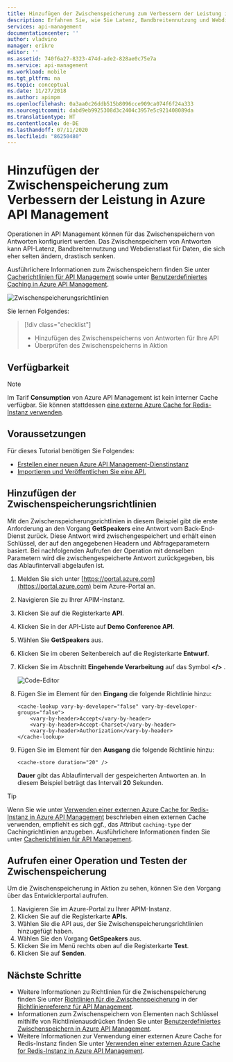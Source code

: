 ```yaml
---
title: Hinzufügen der Zwischenspeicherung zum Verbessern der Leistung in Azure API Management | Microsoft Docs
description: Erfahren Sie, wie Sie Latenz, Bandbreitennutzung und Webdienstauslastung für API Management-Dienstaufrufe verbessern.
services: api-management
documentationcenter: ''
author: vladvino
manager: erikre
editor: ''
ms.assetid: 740f6a27-8323-474d-ade2-828ae0c75e7a
ms.service: api-management
ms.workload: mobile
ms.tgt_pltfrm: na
ms.topic: conceptual
ms.date: 11/27/2018
ms.author: apimpm
ms.openlocfilehash: 0a3aa0c26ddb515b8096cce909ca074f6f24a333
ms.sourcegitcommit: dabd9eb9925308d3c2404c3957e5c921408089da
ms.translationtype: HT
ms.contentlocale: de-DE
ms.lasthandoff: 07/11/2020
ms.locfileid: "86250480"
---
```

# <a name="add-caching-to-improve-performance-in-azure-api-management"></a>Hinzufügen der Zwischenspeicherung zum Verbessern der Leistung in Azure API Management

Operationen in API Management können für das Zwischenspeichern von Antworten konfiguriert werden. Das Zwischenspeichern von Antworten kann API-Latenz, Bandbreitennutzung und Webdienstlast für Daten, die sich eher selten ändern, drastisch senken.

Ausführlichere Informationen zum Zwischenspeichern finden Sie unter [Cacherichtlinien für API Management](api-management-caching-policies.md) sowie unter [Benutzerdefiniertes Caching in Azure API Management](api-management-sample-cache-by-key.md).

![Zwischenspeicherungsrichtlinien](media/api-management-howto-cache/cache-policies.png)

Sie lernen Folgendes:

> [!div class="checklist"]
> * Hinzufügen des Zwischenspeicherns von Antworten für Ihre API
> * Überprüfen des Zwischenspeicherns in Aktion

## <a name="availability"></a>Verfügbarkeit

> [!NOTE]
> Im Tarif **Consumption** von Azure API Management ist kein interner Cache verfügbar. Sie können stattdessen [eine externe Azure Cache for Redis-Instanz verwenden](api-management-howto-cache-external.md).

## <a name="prerequisites"></a>Voraussetzungen

Für dieses Tutorial benötigen Sie Folgendes:

+ [Erstellen einer neuen Azure API Management-Dienstinstanz](get-started-create-service-instance.md)
+ [Importieren und Veröffentlichen Sie eine API.](import-and-publish.md)

## <a name="add-the-caching-policies"></a><a name="caching-policies"> </a>Hinzufügen der Zwischenspeicherungsrichtlinien

Mit den Zwischenspeicherungsrichtlinien in diesem Beispiel gibt die erste Anforderung an den Vorgang **GetSpeakers** eine Antwort vom Back-End-Dienst zurück. Diese Antwort wird zwischengespeichert und erhält einen Schlüssel, der auf den angegebenen Headern und Abfrageparametern basiert. Bei nachfolgenden Aufrufen der Operation mit denselben Parametern wird die zwischengespeicherte Antwort zurückgegeben, bis das Ablaufintervall abgelaufen ist.

1. Melden Sie sich unter [https://portal.azure.com](https://portal.azure.com) beim Azure-Portal an.
2. Navigieren Sie zu Ihrer APIM-Instanz.
3. Klicken Sie auf die Registerkarte **API**.
4. Klicken Sie in der API-Liste auf **Demo Conference API**.
5. Wählen Sie **GetSpeakers** aus.
6. Klicken Sie im oberen Seitenbereich auf die Registerkarte **Entwurf**.
7. Klicken Sie im Abschnitt **Eingehende Verarbeitung** auf das Symbol **</>** .

    ![Code-Editor](media/api-management-howto-cache/code-editor.png)

8. Fügen Sie im Element für den **Eingang** die folgende Richtlinie hinzu:

   ```
   <cache-lookup vary-by-developer="false" vary-by-developer-groups="false">
       <vary-by-header>Accept</vary-by-header>
       <vary-by-header>Accept-Charset</vary-by-header>
       <vary-by-header>Authorization</vary-by-header>
   </cache-lookup>
   ```

9. Fügen Sie im Element für den **Ausgang** die folgende Richtlinie hinzu:

   ```
   <cache-store duration="20" />
   ```

    **Dauer** gibt das Ablaufintervall der gespeicherten Antworten an. In diesem Beispiel beträgt das Intervall **20** Sekunden.

> [!TIP]
> Wenn Sie wie unter [Verwenden einer externen Azure Cache for Redis-Instanz in Azure API Management](api-management-howto-cache-external.md) beschrieben einen externen Cache verwenden, empfiehlt es sich ggf., das Attribut `caching-type` der Cachingrichtlinien anzugeben. Ausführlichere Informationen finden Sie unter [Cacherichtlinien für API Management](api-management-caching-policies.md).

## <a name="call-an-operation-and-test-the-caching"></a><a name="test-operation"> </a>Aufrufen einer Operation und Testen der Zwischenspeicherung
Um die Zwischenspeicherung in Aktion zu sehen, können Sie den Vorgang über das Entwicklerportal aufrufen.

1. Navigieren Sie im Azure-Portal zu Ihrer APIM-Instanz.
2. Klicken Sie auf die Registerkarte **APIs**.
3. Wählen Sie die API aus, der Sie Zwischenspeicherungsrichtlinien hinzugefügt haben.
4. Wählen Sie den Vorgang **GetSpeakers** aus.
5. Klicken Sie im Menü rechts oben auf die Registerkarte **Test**.
6. Klicken Sie auf **Senden**.

## <a name="next-steps"></a><a name="next-steps"> </a>Nächste Schritte
* Weitere Informationen zu Richtlinien für die Zwischenspeicherung finden Sie unter [Richtlinien für die Zwischenspeicherung][Caching policies] in der [Richtlinienreferenz für API Management][API Management policy reference].
* Informationen zum Zwischenspeichern von Elementen nach Schlüssel mithilfe von Richtlinienausdrücken finden Sie unter [Benutzerdefiniertes Zwischenspeichern in Azure API Management](api-management-sample-cache-by-key.md).
* Weitere Informationen zur Verwendung einer externen Azure Cache for Redis-Instanz finden Sie unter [Verwenden einer externen Azure Cache for Redis-Instanz in Azure API Management](api-management-howto-cache-external.md).

[api-management-management-console]: ./media/api-management-howto-cache/api-management-management-console.png
[api-management-echo-api]: ./media/api-management-howto-cache/api-management-echo-api.png
[api-management-echo-api-operations]: ./media/api-management-howto-cache/api-management-echo-api-operations.png
[api-management-caching-tab]: ./media/api-management-howto-cache/api-management-caching-tab.png
[api-management-operation-dropdown]: ./media/api-management-howto-cache/api-management-operation-dropdown.png
[api-management-policy-editor]: ./media/api-management-howto-cache/api-management-policy-editor.png
[api-management-developer-portal-menu]: ./media/api-management-howto-cache/api-management-developer-portal-menu.png
[api-management-apis-echo-api]: ./media/api-management-howto-cache/api-management-apis-echo-api.png
[api-management-open-console]: ./media/api-management-howto-cache/api-management-open-console.png
[api-management-console]: ./media/api-management-howto-cache/api-management-console.png


[How to add operations to an API]: ./mock-api-responses.md
[How to add and publish a product]: api-management-howto-add-products.md
[Monitoring and analytics]: api-management-monitoring.md
[Add APIs to a product]: api-management-howto-add-products.md#add-apis
[Publish a product]: api-management-howto-add-products.md#publish-product
[Get started with Azure API Management]: get-started-create-service-instance.md

[API Management policy reference]: ./api-management-policies.md
[Caching policies]: ./api-management-caching-policies.md

[Create an API Management service instance]: get-started-create-service-instance.md

[Configure an operation for caching]: #configure-caching
[Review the caching policies]: #caching-policies
[Call an operation and test the caching]: #test-operation
[Next steps]: #next-steps
